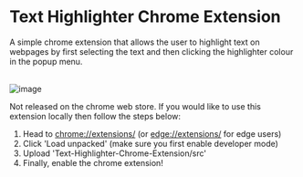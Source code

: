 # Text Highlighter Chrome Extension
A simple chrome extension that allows the user to highlight text on webpages by first selecting the text and then clicking the highlighter colour in the popup menu.
<br>
</br>

![image](https://user-images.githubusercontent.com/109339363/210470396-e227db4a-2057-42ab-8887-0b51e11e9c7d.png)


Not released on the chrome web store. If you would like to use this extension locally then follow the steps below: 
1. Head to [chrome://extensions/](#chrome://extensions/) (or [edge://extensions/](edge://extensions/) for edge users)
2. Click 'Load unpacked' (make sure you first enable developer mode)
3. Upload 'Text-Highlighter-Chrome-Extension/src' 
4. Finally, enable the chrome extension!
